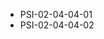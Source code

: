 <!--
    ATTENTION: This file was generated via gradle!
               Do NOT manually edit this file! Any such changes will be overwritten!
-->
* PSI-02-04-04-01
* PSI-02-04-04-02
